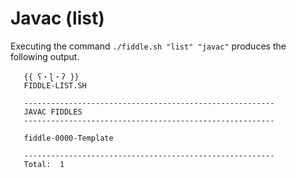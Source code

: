 Javac (list)
======

Executing the command `./fiddle.sh "list" "javac"` produces the following output.


       {{ ʕ・ɭ・ʔ }}
       FIDDLE-LIST.SH
       
       --------------------------------------------------------
       JAVAC FIDDLES
       --------------------------------------------------------
       
       fiddle-0000-Template
       
       --------------------------------------------------------
       Total:  1
